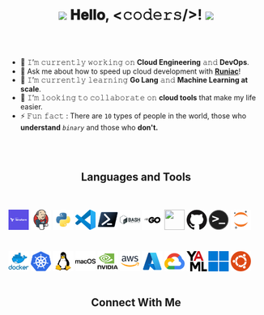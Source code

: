 
<h1 align="center">
  <img src="GIF/Earth.gif" width="24px">
  𝐇𝐞𝐥𝐥𝐨, &lt;𝚌𝚘𝚍𝚎𝚛𝚜/&gt;!
  <img src="GIF/Hi.gif" width="40px" />
</h1>

<br/>
<br/>


- 🔭 𝙸’𝚖 𝚌𝚞𝚛𝚛𝚎𝚗𝚝𝚕𝚢 𝚠𝚘𝚛𝚔𝚒𝚗𝚐 𝚘𝚗 **Cloud Engineering** 𝚊𝚗𝚍 **DevOps**.
-  💬 Ask me about how to speed up cloud development with **[Runiac](https://github.com/Optum/runiac)**!
- 🌱 𝙸’𝚖 𝚌𝚞𝚛𝚛𝚎𝚗𝚝𝚕𝚢 𝚕𝚎𝚊𝚛𝚗𝚒𝚗𝚐 **Go Lang** 𝚊𝚗𝚍 **Machine Learning at scale**.
- 👯 𝙸’𝚖 𝚕𝚘𝚘𝚔𝚒𝚗𝚐 𝚝𝚘 𝚌𝚘𝚕𝚕𝚊𝚋𝚘𝚛𝚊𝚝𝚎 𝚘𝚗 **cloud tools** that make my life easier.
- ⚡ 𝙵𝚞𝚗 𝚏𝚊𝚌𝚝 : There are `10` types of people in the world, those who **understand** *`binary`* and those who **don't.**

<br/>
<br/>


<h2 align = "center">
  Languages and Tools
</h2>

<br/>
<br/>

<a align = "center">
  <code><img height="40" width="40" src="https://raw.githubusercontent.com/github/explore/9d27ca19153a1355b3d6ad5106ade6659ccba113/topics/terraform/terraform.png"></code>
  <code><img height="40" width="40" src="https://raw.githubusercontent.com/github/explore/main/topics/jenkins/jenkins.png"></code>
  <code><img height="40" width="40" src="https://raw.githubusercontent.com/github/explore/80688e429a7d4ef2fca1e82350fe8e3517d3494d/topics/python/python.png"></code>
  <code><img height="40" width="40" src="https://raw.githubusercontent.com/github/explore/main/topics/visual-studio-code/visual-studio-code.png"></code>
  <code><img height="40" width="40" src="https://raw.githubusercontent.com/github/explore/main/topics/powershell/powershell.png"></code>
  <code><img height="40" width="40" src="https://raw.githubusercontent.com/github/explore/main/topics/bash/bash.png"></code>
  <code><img height="40" width="40" src="https://raw.githubusercontent.com/github/explore/main/topics/go/go.png"></code>
  <code><img height="40" width="40" src="https://upload.wikimedia.org/wikipedia/commons/thumb/3/3f/Git_icon.svg/1024px-Git_icon.svg.png"></code>
  <code><img height="40" width="40" src="https://raw.githubusercontent.com/github/explore/main/topics/github/github.png"></code>
  <code><img height="40" width="40" src="https://raw.githubusercontent.com/github/explore/main/topics/terminal/terminal.png"></code>
  <code><img height="40" width="40" src="https://raw.githubusercontent.com/github/explore/80688e429a7d4ef2fca1e82350fe8e3517d3494d/topics/jupyter-notebook/jupyter-notebook.png"></code>
</a>

#

<a align = "center"> 
  <code><img height="40" width="40" src="https://raw.githubusercontent.com/github/explore/main/topics/docker/docker.png"></code>
  <code><img height="40" width="40" src="https://raw.githubusercontent.com/github/explore/main/topics/kubernetes/kubernetes.png"></code>
  <code><img height="40" width="40" src="https://raw.githubusercontent.com/github/explore/main/topics/linux/linux.png"></code>
  <code><img height="40" width="40" src="https://raw.githubusercontent.com/github/explore/main/topics/macos/macos.png"></code>
  <code><img height="40" width="40" src="https://raw.githubusercontent.com/github/explore/main/topics/nvidia/nvidia.png"></code>
  <code><img height="40" width="40" src="https://raw.githubusercontent.com/github/explore/main/topics/aws/aws.png"></code>
  <code><img height="40" width="40" src="https://raw.githubusercontent.com/github/explore/main/topics/azure/azure.png"></code>
  <code><img height="40" width="40" src="https://raw.githubusercontent.com/github/explore/main/topics/google-cloud/google-cloud.png"></code>
  <code><img height="40" width="40" src="https://raw.githubusercontent.com/github/explore/main/topics/yaml/yaml.png"></code>
  <code><img height="40" width="40" src="https://raw.githubusercontent.com/github/explore/main/topics/windows/windows.png"></code>
  <code><img height="40" width="40" src="https://raw.githubusercontent.com/github/explore/80688e429a7d4ef2fca1e82350fe8e3517d3494d/topics/ubuntu/ubuntu.png"></code>
</a>

<br/>
<br/>

<h2 align = "center">
  Connect With Me
</h2>


<p align="center">
<br/>

<br/>
<br/> 
